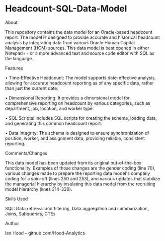 # Headcount-SQL-Data-Model

About

This repository contains the data model for an Oracle-based headcount report. The model is designed to provide accurate and historical headcount analysis by integrating data from various Oracle Human Capital Management (HCM) sources. This data model is best opened in either Notepad++ or a more advanced text and source code editor with SQL as the language.

Features

•	Time-Effective Headcount: The model supports date-effective analysis, allowing for accurate headcount reporting as of any specific date, rather than just the current date.

•	Dimensional Reporting: It provides a dimensional model for comprehensive reporting on headcount by various categories, such as department, job, location, and worker type.

•	SQL Scripts: Includes SQL scripts for creating the schema, loading data, and generating this common headcount report.

•	Data Integrity: The schema is designed to ensure synchronization of position, worker, and assignment data, providing reliable, consistent reporting.

Comments/Changes

This data model has been updated from its original out-of-the-box functionality. Examples of these changes are the gender coding (line 70), various changes made to prepare the reporting data model's company coding for a spin-off (lines 250 and 253), and various updates that stabilize the managerial hierarchy by insulating this data model from the recruiting model hierarchy (lines 314-336).

Skills Used

SQL: Data retrieval and filtering, Data aggregation and summarization, Joins, Subqueries, CTEs

Author

Ian Hood – github.com/Hood-Analytics
